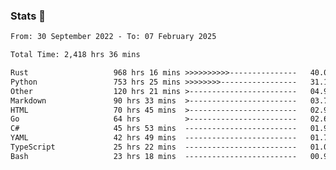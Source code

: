 ### Stats 👋
<!--START_SECTION:waka-->

```txt
From: 30 September 2022 - To: 07 February 2025

Total Time: 2,418 hrs 36 mins

Rust                   968 hrs 16 mins >>>>>>>>>>---------------   40.03 %
Python                 753 hrs 25 mins >>>>>>>>-----------------   31.15 %
Other                  120 hrs 21 mins >------------------------   04.98 %
Markdown               90 hrs 33 mins  >------------------------   03.74 %
HTML                   70 hrs 45 mins  >------------------------   02.93 %
Go                     64 hrs          >------------------------   02.65 %
C#                     45 hrs 53 mins  -------------------------   01.90 %
YAML                   42 hrs 49 mins  -------------------------   01.77 %
TypeScript             25 hrs 22 mins  -------------------------   01.05 %
Bash                   23 hrs 18 mins  -------------------------   00.96 %
```

<!--END_SECTION:waka-->

<!--
**buhaytza2005/buhaytza2005** is a ✨ _special_ ✨ repository because its `README.md` (this file) appears on your GitHub profile.

Here are some ideas to get you started:

- 🔭 I’m currently working on ...
- 🌱 I’m currently learning ...
- 👯 I’m looking to collaborate on ...
- 🤔 I’m looking for help with ...
- 💬 Ask me about ...
- 📫 How to reach me: ...
- 😄 Pronouns: ...
- ⚡ Fun fact: ...
-->


